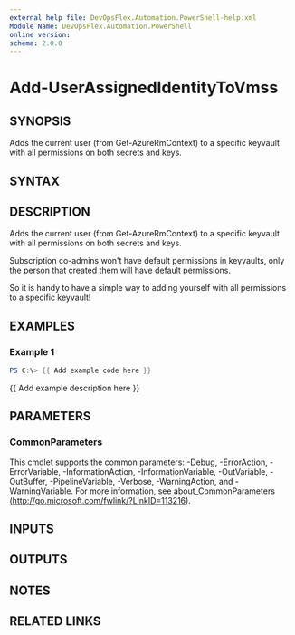 ```yaml
---
external help file: DevOpsFlex.Automation.PowerShell-help.xml
Module Name: DevOpsFlex.Automation.PowerShell
online version:
schema: 2.0.0
---
```


# Add-UserAssignedIdentityToVmss

## SYNOPSIS
Adds the current user (from Get-AzureRmContext) to a specific keyvault with all permissions on both secrets and keys.

## SYNTAX

## DESCRIPTION
Adds the current user (from Get-AzureRmContext) to a specific keyvault with all permissions on both secrets and keys.

Subscription co-admins won't have default permissions in keyvaults, only the person that created them will have default permissions.

So it is handy to have a simple way to adding yourself with all permissions to a specific keyvault!

## EXAMPLES

### Example 1
```powershell
PS C:\> {{ Add example code here }}
```

{{ Add example description here }}

## PARAMETERS

### CommonParameters
This cmdlet supports the common parameters: -Debug, -ErrorAction, -ErrorVariable, -InformationAction, -InformationVariable, -OutVariable, -OutBuffer, -PipelineVariable, -Verbose, -WarningAction, and -WarningVariable.
For more information, see about_CommonParameters (http://go.microsoft.com/fwlink/?LinkID=113216).

## INPUTS

## OUTPUTS

## NOTES

## RELATED LINKS
